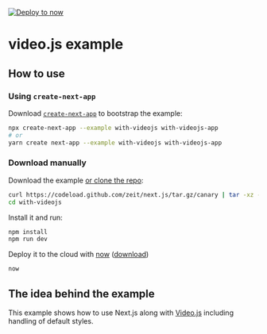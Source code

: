 [![Deploy to now](https://deploy.now.sh/static/button.svg)](https://deploy.now.sh/?repo=https://github.com/zeit/next.js/tree/master/examples/with-videojs)

# video.js example

## How to use

### Using `create-next-app`

Download [`create-next-app`](https://github.com/segmentio/create-next-app) to bootstrap the example:

```bash
npx create-next-app --example with-videojs with-videojs-app
# or
yarn create next-app --example with-videojs with-videojs-app
```

### Download manually

Download the example [or clone the repo](https://github.com/zeit/next.js):

```bash
curl https://codeload.github.com/zeit/next.js/tar.gz/canary | tar -xz --strip=2 next.js-canary/examples/with-videojs
cd with-videojs
```

Install it and run:

```bash
npm install
npm run dev
```

Deploy it to the cloud with [now](https://zeit.co/now) ([download](https://zeit.co/download))

```bash
now
```

## The idea behind the example

This example shows how to use Next.js along with [Video.js](http://videojs.com) including handling of default styles.
